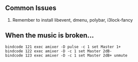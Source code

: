 ## Common Issues
1. Remember to install libevent, dmenu, polybar, i3lock-fancy

## When the music is broken...
```
bindcode 121 exec amixer -D pulse -c 1 set Master 1+
bindcode 122 exec amixer -D -c 1 set Master 2dB-
bindcode 123 exec amixer -D -c 1 set Master 2dB+ unmute
```
